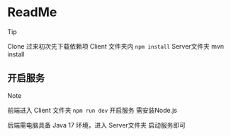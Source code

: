# ReadMe

> [!TIP]
> Clone 过来初次先下载依赖项 Client 文件夹内 `npm install` Server文件夹 mvn install

## 开启服务

> [!NOTE]
> 前端进入 Client 文件夹 `npm run dev` 开启服务 需安装Node.js
> 
> 后端需电脑具备 Java 17 环境，进入 Server文件夹 启动服务即可
